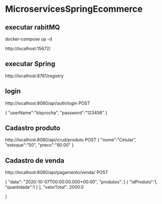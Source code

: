 # MicroservicesSpringEcommerce

## executar rabitMQ

 docker-compose up -d
 
 http://localhost:15672/
 
## executar Spring 

http://localhost:8761/registry

## login 

http://localhost:8080/api/auth/login POST

{
    "userName":"klayrocha",
    "password":"123456"
}

## Cadastro produto

http://localhost:8080/api/crud/produto POST
{
    "nome":"Celular",
    "estoque":"50",
    "preco":"80.00"
}

## Cadastro de venda

http://localhost:8080/api/pagamento/venda/ POST

{
                "data": "2020-10-07T00:00:00.000+00:00",
                "produtos": [
                    {
                        "idProduto":1,
                        "quantidade":1
                    }
                ],
                "valorTotal": 2000.0
               
}
